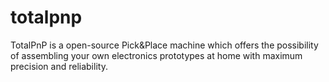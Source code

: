 # totalpnp
TotalPnP is a open-source Pick&amp;Place machine which offers the possibility of assembling your own electronics prototypes at home with maximum precision and reliability.
